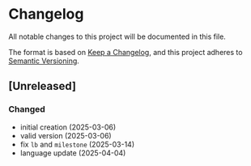 # Changelog

All notable changes to this project will be documented in this file.

The format is based on [Keep a Changelog](https://keepachangelog.com/en/1.0.0/),
and this project adheres to [Semantic Versioning](https://semver.org/spec/v2.0.0.html).


## [Unreleased]

### Changed
- initial creation (2025-03-06)
- valid version (2025-03-06)
- fix `lb` and `milestone` (2025-03-14)
- language update (2025-04-04)